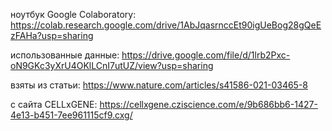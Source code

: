 ноутбук Google Colaboratory: https://colab.research.google.com/drive/1AbJqasrnccEt90igUeBog28gQeEzFAHa?usp=sharing

использованные данные: https://drive.google.com/file/d/1lrb2Pxc-oN9GKc3yXrU4OKlLCnI7utUZ/view?usp=sharing

взяты из статьи: https://www.nature.com/articles/s41586-021-03465-8

с сайта CELLxGENE: https://cellxgene.cziscience.com/e/9b686bb6-1427-4e13-b451-7ee961115cf9.cxg/
